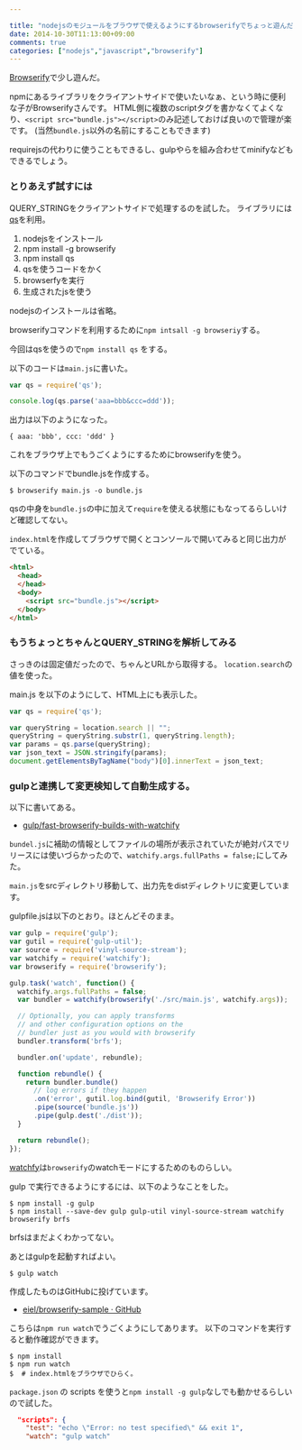 ```yaml
---

title: "nodejsのモジュールをブラウザで使えるようにするbrowserifyでちょっと遊んだ"
date: 2014-10-30T11:13:00+09:00
comments: true
categories: ["nodejs","javascript","browserify"]
---
```


[Browserify](http://browserify.org/)で少し遊んだ。

npmにあるライブラリをクライアントサイドで使いたいなぁ、という時に便利な子がBrowserifyさんです。
HTML側に複数のscriptタグを書かなくてよくなり、`<script src="bundle.js"></script>`のみ記述しておけば良いので管理が楽です。
(当然`bundle.js`以外の名前にすることもできます)

requirejsの代わりに使うこともできるし、gulpやらを組み合わせてminifyなどもできるでしょう。

### とりあえず試すには

QUERY_STRINGをクライアントサイドで処理するのを試した。
ライブラリには[qs](https://www.npmjs.org/package/qs)を利用。

1. nodejsをインストール
1. npm install -g browserify
1. npm install qs
1. qsを使うコードをかく
1. browserfyを実行
1. 生成されたjsを使う

nodejsのインストールは省略。

browserifyコマンドを利用するために`npm intsall -g browseriy`する。

今回はqsを使うので`npm install qs` をする。

以下のコードは`main.js`に書いた。


```javascript
var qs = require('qs');

console.log(qs.parse('aaa=bbb&ccc=ddd'));
```

出力は以下のようになった。

```
{ aaa: 'bbb', ccc: 'ddd' }
```

これをブラウザ上でもうごくようにするためにbrowserifyを使う。

以下のコマンドでbundle.jsを作成する。

```
$ browserify main.js -o bundle.js
```

qsの中身を`bundle.js`の中に加えて`require`を使える状態にもなってるらしいけど確認してない。

`index.html`を作成してブラウザで開くとコンソールで開いてみると同じ出力がでている。

```html
<html>
  <head>
  </head>
  <body>
    <script src="bundle.js"></script>
  </body>
</html>
```

### もうちょっとちゃんとQUERY_STRINGを解析してみる

さっきのは固定値だったので、ちゃんとURLから取得する。
`location.search`の値を使った。

main.js を以下のようにして、HTML上にも表示した。

```javascript
var qs = require('qs');

var queryString = location.search || "";
queryString = queryString.substr(1, queryString.length);
var params = qs.parse(queryString);
var json_text = JSON.stringify(params);
document.getElementsByTagName("body")[0].innerText = json_text;
```

### gulpと連携して変更検知して自動生成する。

以下に書いてある。

* [gulp/fast-browserify-builds-with-watchify](https://github.com/gulpjs/gulp/blob/master/docs/recipes/fast-browserify-builds-with-watchify.md)

`bundel.js`に補助の情報としてファイルの場所が表示されていたが絶対パスでリリースには使いづらかったので、`watchify.args.fullPaths = false;`にしてみた。

`main.js`をsrcディレクトリ移動して、出力先をdistディレクトリに変更しています。

gulpfile.jsは以下のとおり。ほとんどそのまま。

```javascript
var gulp = require('gulp');
var gutil = require('gulp-util');
var source = require('vinyl-source-stream');
var watchify = require('watchify');
var browserify = require('browserify');

gulp.task('watch', function() {
  watchify.args.fullPaths = false;
  var bundler = watchify(browserify('./src/main.js', watchify.args));

  // Optionally, you can apply transforms
  // and other configuration options on the
  // bundler just as you would with browserify
  bundler.transform('brfs');

  bundler.on('update', rebundle);

  function rebundle() {
    return bundler.bundle()
      // log errors if they happen
      .on('error', gutil.log.bind(gutil, 'Browserify Error'))
      .pipe(source('bundle.js'))
      .pipe(gulp.dest('./dist'));
  }

  return rebundle();
});
```

[watchfy](https://github.com/substack/watchify)は`browserify`のwatchモードにするためのものらしい。

gulp で実行できるようにするには、以下のようなことをした。

```
$ npm install -g gulp
$ npm install --save-dev gulp gulp-util vinyl-source-stream watchify browserify brfs
```

brfsはまだよくわかってない。

あとはgulpを起動すればよい。

```
$ gulp watch
```

作成したものはGitHubに投げています。

* [eiel/browserify-sample · GitHub](https://github.com/eiel/browserify-sample)

こちらは`npm run watch`でうごくようにしてあります。
以下のコマンドを実行すると動作確認ができます。
```
$ npm install
$ npm run watch
$  # index.htmlをブラウザでひらく。
```

`package.json` の scripts を使うと`npm install -g gulp`なしでも動かせるらしいので試した。

```json
  "scripts": {
    "test": "echo \"Error: no test specified\" && exit 1",
    "watch": "gulp watch"
```
